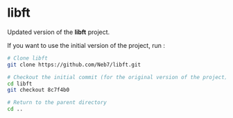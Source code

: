 # libft

Updated version of the **libft** project.

If you want to use the initial version of the project, run :

```bash
# Clone libft
git clone https://github.com/Neb7/libft.git

# Checkout the initial commit (for the original version of the project)
cd libft
git checkout 8c7f4b0

# Return to the parent directory
cd ..
```
